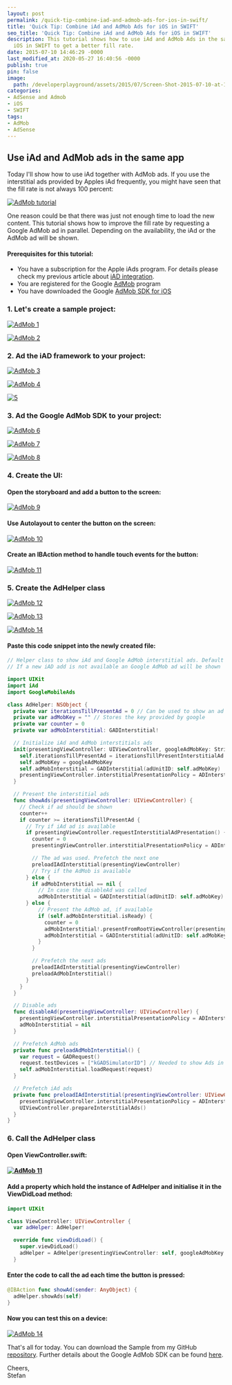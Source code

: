 ```yaml
---
layout: post
permalink: /quick-tip-combine-iad-and-admob-ads-for-ios-in-swift/
title: 'Quick Tip: Combine iAd and AdMob Ads for iOS in SWIFT'
seo_title: 'Quick Tip: Combine iAd and AdMob Ads for iOS in SWIFT'
description: This tutorial shows how to use iAd and AdMob Ads in the same app for
  iOS in SWIFT to get a better fill rate.
date: 2015-07-10 14:46:29 -0000
last_modified_at: 2020-05-27 16:40:56 -0000
publish: true
pin: false
image:
  path: /developerplayground/assets/2015/07/Screen-Shot-2015-07-10-at-15.14.21-1.jpg
categories:
- AdSense and Admob
- iOS
- SWIFT
tags:
- AdMob
- AdSense
---
```

## Use iAd and AdMob ads in the same app

Today I'll show how to use iAd together with AdMob ads. If you use the interstitial ads provided by Apples iAd frequently, you might have seen that the fill rate is not always 100 percent:

[![AdMob tutorial](/developerplayground/assets/2015/07/Screen-Shot-2015-07-10-at-14.20.17.png)](/developerplayground/assets/2015/07/Screen-Shot-2015-07-10-at-14.20.17.png)

One reason could be that there was just not enough time to load the new content. This tutorial shows how to improve the fill rate by requesting a Google AdMob ad in parallel. Depending on the availability, the iAd or the AdMob ad will be shown.

#### Prerequisites for this tutorial:

  * You have a subscription for the Apple iAds program. For details please check my previous article about [iAD integration](/developerplayground/how-to-implement-a-space-shooter-with-spritekit-and-swift-part-7-iad-integration).
  * You are registered for the Google [AdMob](https://www.google.com/admob/) program
  * You have downloaded the Google [AdMob SDK for iOS](https://developers.google.com/admob/ios/download)



### 1. Let's create a sample project:

[![AdMob 1](/developerplayground/assets/2015/07/Screen-Shot-2015-07-10-at-14.28.16.png)](/developerplayground/assets/2015/07/Screen-Shot-2015-07-10-at-14.28.16.png)

[![AdMob 2](/developerplayground/assets/2015/07/Screen-Shot-2015-07-10-at-14.28.35.png)](/developerplayground/assets/2015/07/Screen-Shot-2015-07-10-at-14.28.35.png)

### 2. Ad the iAD framework to your project:

[![AdMob 3](/developerplayground/assets/2015/07/Screen-Shot-2015-07-08-at-21.57.041-1.jpg)](/developerplayground/assets/2015/07/Screen-Shot-2015-07-08-at-21.57.041-1.jpg)

[![AdMob 4](/developerplayground/assets/2015/07/Screen-Shot-2015-07-08-at-21.57.191.png)](/developerplayground/assets/2015/07/Screen-Shot-2015-07-08-at-21.57.191.png)

[![5](/developerplayground/assets/2015/07/Screen-Shot-2015-07-08-at-21.57.291.png)](/developerplayground/assets/2015/07/Screen-Shot-2015-07-08-at-21.57.291.png)

### 3. Ad the Google AdMob SDK to your project:

[![AdMob 6](/developerplayground/assets/2015/07/Screen-Shot-2015-07-10-at-14.33.12-1.jpg)](/developerplayground/assets/2015/07/Screen-Shot-2015-07-10-at-14.33.12-1.jpg)

[![AdMob 7](/developerplayground/assets/2015/07/Screen-Shot-2015-07-10-at-14.33.51-1.jpg)](/developerplayground/assets/2015/07/Screen-Shot-2015-07-10-at-14.33.51-1.jpg)

[![AdMob 8](/developerplayground/assets/2015/07/Screen-Shot-2015-07-10-at-14.34.03.png)](/developerplayground/assets/2015/07/Screen-Shot-2015-07-10-at-14.34.03.png)

### 4. Create the UI:

#### Open the storyboard and add a button to the screen:

[![AdMob 9](/developerplayground/assets/2015/07/Screen-Shot-2015-07-10-at-14.36.02.png)](/developerplayground/assets/2015/07/Screen-Shot-2015-07-10-at-14.36.02.png)

#### Use Autolayout to center the button on the screen:

[![AdMob 10](/developerplayground/assets/2015/07/Screen-Shot-2015-07-10-at-14.36.21.png)](/developerplayground/assets/2015/07/Screen-Shot-2015-07-10-at-14.36.21.png)

#### Create an IBAction method to handle touch events for the button:

[![AdMob 11](/developerplayground/assets/2015/07/Screen-Shot-2015-07-10-at-14.41.05.png)](/developerplayground/assets/2015/07/Screen-Shot-2015-07-10-at-14.41.05.png)

### 5. Create the AdHelper class

[![AdMob 12](/developerplayground/assets/2015/07/Screen-Shot-2015-07-10-at-14.51.05-1.jpg)](/developerplayground/assets/2015/07/Screen-Shot-2015-07-10-at-14.51.05-1.jpg)

[![AdMob 13](/developerplayground/assets/2015/07/Screen-Shot-2015-07-10-at-14.51.14.png)](/developerplayground/assets/2015/07/Screen-Shot-2015-07-10-at-14.51.14.png)

[![AdMob 14](/developerplayground/assets/2015/07/Screen-Shot-2015-07-10-at-14.51.26.png)](/developerplayground/assets/2015/07/Screen-Shot-2015-07-10-at-14.51.26.png)

#### Paste this code snippet into the newly created file:

```swift
// Helper class to show iAd and Google AdMob interstitial ads. Default is the iAd.
// If a new iAD add is not available an Google AdMob ad will be shown

import UIKit
import iAd
import GoogleMobileAds

class AdHelper: NSObject {
  private var iterationsTillPresentAd = 0 // Can be used to show an ad only after a fixed number of iterations
  private var adMobKey = "" // Stores the key provided by google
  private var counter = 0
  private var adMobInterstitial: GADInterstitial!

  // Initialize iAd and AdMob interstitials ads
  init(presentingViewController: UIViewController, googleAdMobKey: String, iterationsTillPresentInterstitialAd: Int) {
    self.iterationsTillPresentAd = iterationsTillPresentInterstitialAd
    self.adMobKey = googleAdMobKey
    self.adMobInterstitial = GADInterstitial(adUnitID: self.adMobKey)
    presentingViewController.interstitialPresentationPolicy = ADInterstitialPresentationPolicy.Manual 
  }

  // Present the interstitial ads
  func showAds(presentingViewController: UIViewController) {
    // Check if ad should be shown
    counter++
    if counter >= iterationsTillPresentAd {
      // Try if iAd ad is available
      if presentingViewController.requestInterstitialAdPresentation() {
        counter = 0
        presentingViewController.interstitialPresentationPolicy = ADInterstitialPresentationPolicy.None

        // The ad was used. Prefetch the next one
        preloadIAdInterstitial(presentingViewController)
        // Try if the AdMob is available
      } else {
        if adMobInterstitial == nil {
          // In case the disableAd was called
          adMobInterstitial = GADInterstitial(adUnitID: self.adMobKey)
      } else {
          // Present the AdMob ad, if available
          if (self.adMobInterstitial.isReady) {
            counter = 0
            adMobInterstitial!.presentFromRootViewController(presentingViewController)
            adMobInterstitial = GADInterstitial(adUnitID: self.adMobKey)
          }
        }

        // Prefetch the next ads
        preloadIAdInterstitial(presentingViewController)
        preloadAdMobInterstitial()
      }
    }
  }

  // Disable ads
  func disableAd(presentingViewController: UIViewController) {
    presentingViewController.interstitialPresentationPolicy = ADInterstitialPresentationPolicy.None
    adMobInterstitial = nil
  }

  // Prefetch AdMob ads
  private func preloadAdMobInterstitial() {
    var request = GADRequest()
    request.testDevices = ["kGADSimulatorID"] // Needed to show Ads in the simulator
    self.adMobInterstitial.loadRequest(request)
  }

  // Prefetch iAd ads
  private func preloadIAdInterstitial(presentingViewController: UIViewController) {
    presentingViewController.interstitialPresentationPolicy = ADInterstitialPresentationPolicy.Manual
    UIViewController.prepareInterstitialAds()
  }
}
```

### 6. Call the AdHelper class

#### Open ViewController.swift:

#### [![AdMob 11](/developerplayground/assets/2015/07/Screen-Shot-2015-07-10-at-15.01.41-1.jpg)](/developerplayground/assets/2015/07/Screen-Shot-2015-07-10-at-15.01.41-1.jpg)

#### Add a property which hold the instance of AdHelper and initialise it in the ViewDidLoad method:

```swift
import UIKit

class ViewController: UIViewController {
  var adHelper: AdHelper!

  override func viewDidLoad() {
    super.viewDidLoad()
    adHelper = AdHelper(presentingViewController: self, googleAdMobKey: "PASTE YOU ADMOB ID HERE", iterationsTillPresentInterstitialAd: 1)
  }
```

#### Enter the code to call the ad each time the button is pressed:

```swift
@IBAction func showAd(sender: AnyObject) {
  adHelper.showAds(self)
}
```

#### Now you can test this on a device:

[![AdMob 14](/developerplayground/assets/2015/07/Screen-Shot-2015-07-10-at-15.14.21-1.jpg)](/developerplayground/assets/2015/07/Screen-Shot-2015-07-10-at-15.14.21-1.jpg)

That's all for today. You can download the Sample from my GitHub [repository](https://github.com/stfnjstn/iAdAdMobDemo). Further details about the Google AdMob SDK can be found [here](https://developers.google.com/admob/ios/interstitial).

Cheers,  
Stefan

